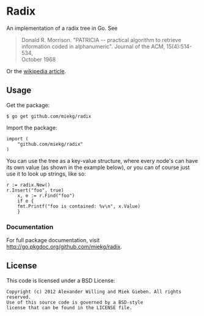 # Radix

An implementation of a radix tree in Go. See

> Donald R. Morrison. "PATRICIA -- practical algorithm to retrieve              
> information coded in alphanumeric". Journal of the ACM, 15(4):514-534,        
> October 1968    

Or the [wikipedia article](http://en.wikipedia.org/wiki/Radix_tree).

## Usage

Get the package:

	$ go get github.com/miekg/radix

Import the package:

	import (
		"github.com/miekg/radix"
	)

You can use the tree as a key-value structure, where every node's can have its
own value (as shown in the example below), or you can of course just use it to
look up strings, like so:

	r := radix.New()
	r.Insert("foo", true)
        x, e := r.Find("foo")
        if e {
	    fmt.Printf("foo is contained: %v\n", x.Value)
        }

### Documentation

For full package documentation, visit http://go.pkgdoc.org/github.com/miekg/radix.

## License

This code is licensed under a BSD License:

    Copyright (c) 2012 Alexander Willing and Miek Gieben. All rights reserved.
    Use of this source code is governed by a BSD-style
    license that can be found in the LICENSE file.


